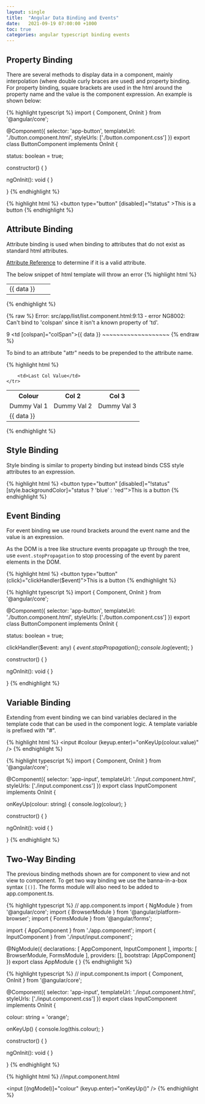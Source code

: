 ```yaml
---
layout: single
title:  "Angular Data Binding and Events"
date:   2021-09-19 07:00:00 +1000
toc: true
categories: angular typescript binding events
---
```


## Property Binding

There are several methods to display data in a component, mainly interpolation (where double curly braces are used) and property binding.  For property binding, square brackets are used in the html around the property name and the value is the component expression.  An example is shown below:

{% highlight typescript %}
import { Component, OnInit } from '@angular/core';

@Component({
  selector: 'app-button',
  templateUrl: './button.component.html',
  styleUrls: ['./button.component.css']
})
export class ButtonComponent implements OnInit {

  status: boolean = true;

  constructor() { }

  ngOnInit(): void {
  }

}
{% endhighlight %}

{% highlight html %}
<button type="button" [disabled]="!status" >This is a button</button>
{% endhighlight %}

## Attribute Binding

Attribute binding is used when binding to attributes that do not exist as standard html attributes.

[Attribute Reference][attribute-reference] to determine if it is a valid attribute.

The below snippet of html template will throw an error
{% highlight html %}
<table>
    <tr *ngFor="let data of listData">
        <td [colspan]="colSpan">{{ data }}</td>
        <td></td>
        <td></td>
    </tr>
</table>
{% endhighlight %}

{% raw %}
Error: src/app/list/list.component.html:9:13 - error NG8002: Can't bind to 'colspan' since it isn't a known property of 'td'.

9         <td [colspan]="colSpan">{{ data }}</td>
              ~~~~~~~~~~~~~~~~~~~
{% endraw %}

To bind to an attribute "attr" needs to be prepended to the attribute name.

{% highlight html %}
<table>
    <th>Colour</th><th>Col 2</th><th>Col 3</th>
    <tr>
        <td>Dummy Val 1</td><td>Dummy Val 2</td><td>Dummy Val 3</td>
    </tr>
    <tr *ngFor="let data of listData">        
        <td [attr.colspan]="colSpan">{{ data }}</td>
        
        <td>Last Col Value</td>
    </tr>
</table>
{% endhighlight %}

## Style Binding

Style binding is similar to property binding but instead binds CSS style attributes to an expression.

{% highlight html %}
<button type="button" [disabled]="!status" [style.backgroundColor]="status ? 'blue' : 'red'">This is a button</button>
{% endhighlight %}

## Event Binding

For event binding we use round brackets around the event name and the value is an expression.

As the DOM is a tree like structure events propagate up through the tree, use `event.stopPropagation` to stop processing of the event by parent elements in the DOM.

{% highlight html %}
<button type="button" (click)="clickHandler($event)">This is a button</button>
{% endhighlight %}

{% highlight typescript %}
import { Component, OnInit } from '@angular/core';

@Component({
  selector: 'app-button',
  templateUrl: './button.component.html',
  styleUrls: ['./button.component.css']
})
export class ButtonComponent implements OnInit {

  status: boolean = true;

  clickHandler($event: any) {
    $event.stopPropagation();
    console.log($event);
  }

  constructor() { }

  ngOnInit(): void {
  }

}
{% endhighlight %}

## Variable Binding

Extending from event binding we can bind variables declared in the template code that can be used in the component logic.  A template variable is prefixed with "#".

{% highlight html %}
<input #colour (keyup.enter)="onKeyUp(colour.value)" />
{% endhighlight %}

{% highlight typescript %}
import { Component, OnInit } from '@angular/core';

@Component({
  selector: 'app-input',
  templateUrl: './input.component.html',
  styleUrls: ['./input.component.css']
})
export class InputComponent implements OnInit {

  onKeyUp(colour: string) {
    console.log(colour);
  }

  constructor() { }

  ngOnInit(): void {
  }

}
{% endhighlight %}

## Two-Way Binding

The previous binding methods shown are for component to view and not view to component.  To get two way binding we use the banna-in-a-box syntax `[()]`.  The forms module will also need to be added to app.component.ts.

{% highlight typescript %}
// app.component.ts
import { NgModule } from '@angular/core';
import { BrowserModule } from '@angular/platform-browser';
import { FormsModule } from '@angular/forms';

import { AppComponent } from './app.component';
import { InputComponent } from './input/input.component';

@NgModule({
  declarations: [
    AppComponent,
    InputComponent
  ],
  imports: [
    BrowserModule,
    FormsModule
  ],
  providers: [],
  bootstrap: [AppComponent]
})
export class AppModule { }
{% endhighlight %}

{% highlight typescript %}
// input.component.ts
import { Component, OnInit } from '@angular/core';

@Component({
  selector: 'app-input',
  templateUrl: './input.component.html',
  styleUrls: ['./input.component.css']
})
export class InputComponent implements OnInit {

  colour: string = 'orange';

  onKeyUp() {
    console.log(this.colour);
  }

  constructor() { }

  ngOnInit(): void {
  }

}
{% endhighlight %}

{% highlight html %}
//input.component.html

<input [(ngModel)]="colour" (keyup.enter)="onKeyUp()" />
{% endhighlight %}

[attribute-reference]: https://developer.mozilla.org/en-US/docs/Web/HTML/Attributes

